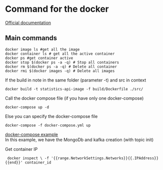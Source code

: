 # Command for the docker

[Official documentation](https://docs.docker.com/)

## Main commands

```shell
docker image ls #get all the image
docker container ls # get all the active container
docker ps #get container active
docker stop $(docker ps -a -q) # Stop all containers
docker rm $(docker ps -a -q) # Delete all container
docker rmi $(docker images -q) # Delete all images
```

If the build in note in the same folder (parameter -t) and src in context

```shell
docker build -t statistics-api-image -f build/Dockerfile ./src/
```

Call the docker compose file (if you have only one docker-compose)

```shell
docker-compose up -d
```

Else you can specify the docker-compose file
```shell
docker-compose -f docker-compose.yml up
```

[docker-compose example](./docker-compose.exemple.yml)\
In this example, we have the MongoDb and kafka creation (with topic init)

Get container IP
```shell
 docker inspect \ -f '{{range.NetworkSettings.Networks}}{{.IPAddress}}{{end}}' container_id
```

